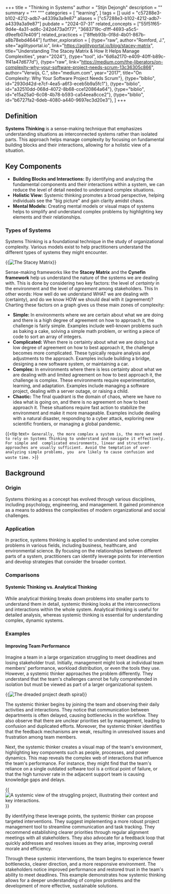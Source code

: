 +++
title = "Thinking in Systems"
author = "Stijn Dejongh"
description = ""
summary = """
"""
categories = [
    "learning",
]
tags = []
uuid = "c57288e3-b102-4212-adb7-a4339a3a9e87"
aliases = ["c57288e3-b102-4212-adb7-a4339a3a9e87"]
pubdate = "2024-07-31"
related_concepts = ["55f51f65-9d4e-4a31-ad8c-242d473a0f77", "3683719c-d1ff-4693-a5c5-d9eefb07e409"]
related_practices = ["8ffeb93b-0f8d-4b01-867b-a8b78ebd4644"]
further_exploration = [
  {type="raw", author="Romford, J.", site="agilityportal.io", link="https://agilityportal.io/blog/stacey-matrix", title="Understanding The Stacey Matrix & How It Helps Manage Complexities", year="2024"},
  {type="tool", id="6d6a2170-e409-40ff-b89c-1f41a47d677d"},
  {type="raw", link="https://medium.com/the-liberators/on-complexity-why-your-software-project-needs-scrum-13c36305c866", author="Verwijs, C.", site="medium.com", year="2017", title="On Complexity: Why Your Software Project Needs Scrum"},
  {type="biblio", id="2930d42d-e7cf-4ea5-a6f3-eceb5b9a5fc1"}, 
  {type="biblio", id="a32510dd-068d-4072-8b68-cce120864a64"}, 
  {type="biblio", id="e15a25a0-6c08-4b78-b593-ca54eea8cce2"}, 
  {type="biblio", id="b6727fa2-6deb-4080-a440-9697ec3d20e3"}, 
]
+++

## Definition

**Systems Thinking** is a sense-making technique that emphasizes understanding situations as interconnected systems rather than isolated parts.
This approach helps manage complexity by focusing on fundamental building blocks and their interactions, allowing for a holistic view of a
situation.

## Key Components

* **Building Blocks and Interactions:** By identifying and analyzing the fundamental components and their interactions within a system, we can
  reduce the level of detail needed to understand complex situations.
* **Holistic View:** Systemic thinking promotes a broad perspective, helping individuals see the "big picture" and gain clarity amidst chaos.
* **Mental Models:** Creating mental models or visual maps of systems helps to simplify and understand complex problems by highlighting key
  elements and their relationships.

### Types of Systems

Systems Thinking is a foundational technique in the study of organizational complexity. Various models exist to help practitioners understand the
different types of systems they might encounter.

{{<image src="/images/concepts/stacey-matrix_base.png"
alt="The Stacey Matrix "
caption="Domains of complexity, image by Ralph Douglas Stacey"
size="35%"
float="right" >}}

Sense-making frameworks like the **Stacey Matrix** and the **Cynefin framework** help us understand the nature of the systems we are dealing with.
This is done by considering two key factors: the level of _certainty_ in the environment and the level of _agreement_ among stakeholders. This 
In other words: How well do we understand WHAT we are dealing with (certainty), and do we know HOW we should deal with it (agreement)?
Charting these factors on a graph gives us these main zones of complexity:

* **Simple:** In environments where we are certain about what we are doing and there is a high degree of agreement on how to approach it, the
  challenge is fairly simple. Examples include well-known problems such as baking a cake, solving a simple math problem, or writing a piece of code
  to sort an array of integers.
* **Complicated:** When there is certainty about what we are doing but a low degree of agreement on how to best approach it, the challenge becomes
  more complicated. These typically require analysis and adjustments to the approach. Examples include building a bridge, designing a new software
  system, or maintaining a car.
* **Complex:** In environments where there is less certainty about what we are dealing with and limited agreement on how to best approach it, the
  challenge is complex. These environments require experimentation, learning, and adaptation. Examples include managing a software project, dealing
  with a server outage, or raising a child.
* **Chaotic:** The final quadrant is the domain of chaos, where we have no idea what is going on, and there is no agreement on how to best approach
  it. These situations require fast action to stabilize the environment and make it more manageable. Examples include dealing with a natural
  disaster, responding to a cyber attack, exploring new scientific frontiers, or managing a global pandemic.

{{<tip text=`
Generally, the more complex a system is, the more we need to rely on Systems Thinking to understand and navigate it effectively. For simple and 
complicated environments, linear and structured approaches are usually sufficient. Avoid the temptation of over-analyzing simple problems, you 
are likely to cause confusion and waste time.` >}}

## Background

### Origin

Systems thinking as a concept has evolved through various disciplines, including psychology, engineering, and management. It gained prominence as a
means to address the complexities of modern organizational and social challenges.

### Application

In practice, systems thinking is applied to understand and solve complex problems in various fields, including business, healthcare, and
environmental science. By focusing on the relationships between different parts of a system, practitioners can identify leverage points for
intervention and develop strategies that consider the broader context.

### Comparisons

#### Systemic Thinking vs. Analytical Thinking

While analytical thinking breaks down problems into smaller parts to understand them in detail, systemic thinking looks at the interconnections and
interactions within the whole system. Analytical thinking is useful for detailed analysis, whereas systemic thinking is essential for understanding
complex, dynamic systems.

### Examples

#### Improving Team Performance

Imagine a team in a large organization struggling to meet deadlines and losing stakeholder trust. Initially, management might look at individual
team members' performance, workload distribution, or even the tools they use. However, a systemic thinker approaches the problem differently. They
understand that the team's challenges cannot be fully comprehended in isolation but must be viewed as part of a larger organizational system.

{{<image src="/images/concepts/project_death_spiral.png"
  alt="The dreaded project death spiral"
  float="right"
  size="35%" >}}

The systemic thinker begins by joining the team and observing their daily activities and interactions. They notice that communication between
departments is often delayed, causing bottlenecks in the workflow. They also observe that there are unclear priorities set by management, leading to
confusion and duplicated efforts. Moreover, the systemic thinker identifies that the feedback mechanisms are weak, resulting in unresolved issues
and frustration among team members.

Next, the systemic thinker creates a visual map of the team's environment, highlighting key components such as people, processes, and power
dynamics. This map reveals the complex web of interactions that influence the team's performance. For instance, they might find that the team's
reliance on a single outdated software tool is a critical point of failure, or that the high turnover rate in the adjacent support team is causing
knowledge gaps and delays.

{{<image src="/images/concepts/project_death_spiral_context.png"
  alt="A systemic view of the struggling project, illustrating their context and key interactions."
  size="65%" >}}

By identifying these leverage points, the systemic thinker can propose targeted interventions. They suggest implementing a more robust project
management tool to streamline communication and task tracking. They recommend establishing clearer priorities through regular alignment meetings
with all stakeholders. They also advocate for a feedback loop that quickly addresses and resolves issues as they arise, improving overall morale and
efficiency.

Through these systemic interventions, the team begins to experience fewer bottlenecks, clearer direction, and a more responsive environment. The
stakeholders notice improved performance and restored trust in the team's ability to meet deadlines. This example demonstrates how systemic thinking
allows for a deeper understanding of complex problems and the development of more effective, sustainable solutions.

